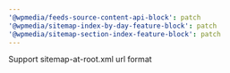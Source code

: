 ```yaml
---
'@wpmedia/feeds-source-content-api-block': patch
'@wpmedia/sitemap-index-by-day-feature-block': patch
'@wpmedia/sitemap-section-index-feature-block': patch
---
```


Support sitemap-at-root.xml url format
